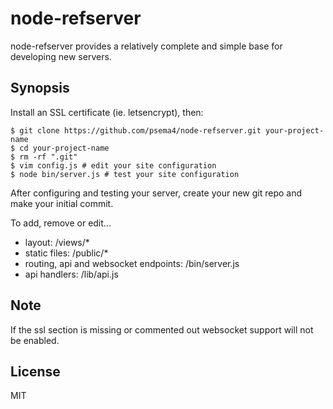 # node-refserver

node-refserver provides a relatively complete and simple base for developing new servers.

## Synopsis

Install an SSL certificate (ie. letsencrypt), then:

```
$ git clone https://github.com/psema4/node-refserver.git your-project-name
$ cd your-project-name
$ rm -rf ".git"
$ vim config.js # edit your site configuration
$ node bin/server.js # test your site configuration
```

After configuring and testing your server, create your new git repo and make your initial commit.

To add, remove or edit...

* layout: /views/\*
* static files: /public/\*
* routing, api and websocket endpoints: /bin/server.js
* api handlers: /lib/api.js

## Note

If the ssl section is missing or commented out websocket support will not be enabled.

## License

MIT
